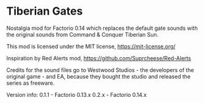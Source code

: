 # Tiberian Gates

Nostalgia mod for Factorio 0.14 which replaces the default gate sounds with the original
sounds from Command & Conquer Tiberian Sun. 

This mod is licensed under the MIT license, https://mit-license.org/

Inspiration by Red Alerts mod, https://github.com/Suprcheese/Red-Alerts

Credits for the sound files go to Westwood Studios - the developers of the
original game - and EA, because they bought the studio and released the series as
freeware.

Version info:
0.1.1 - Factorio 0.13.x
0.2.x - Factorio 0.14.x
